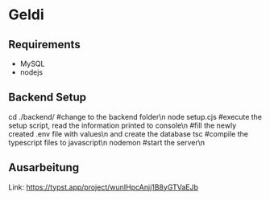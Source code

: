 # Geldi

## Requirements

- MySQL
- nodejs

## Backend Setup

cd ./backend/       #change to the backend folder\n
node setup.cjs      #execute the setup script, read the information printed to console\n
#fill the newly created .env file with values\n and create the database
tsc                 #compile the typescript files to javascript\n
nodemon             #start the server\n

## Ausarbeitung

Link: https://typst.app/project/wunIHpcAnjj1B8yGTVaEJb